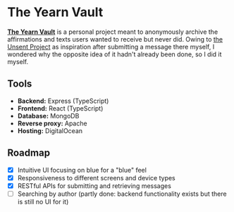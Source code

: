 # The Yearn Vault
**[The Yearn Vault](https://theyearnvault.com/)** is a personal project meant to anonymously archive the affirmations and texts users wanted to receive but never did. Owing to [the Unsent Project](https://theunsentproject.com/) as inspiration after submitting a message there myself, I wondered why the opposite idea of it hadn't already been done, so I did it myself.

## Tools
* **Backend:** Express (TypeScript)
* **Frontend:** React (TypeScript)
* **Database:** MongoDB
* **Reverse proxy:** Apache
* **Hosting:** DigitalOcean

## Roadmap
* [x] Intuitive UI focusing on blue for a "blue" feel
* [x] Responsiveness to different screens and device types
* [x] RESTful APIs for submitting and retrieving messages
* [ ] Searching by author (partly done: backend functionality exists but there is still no UI for it)
